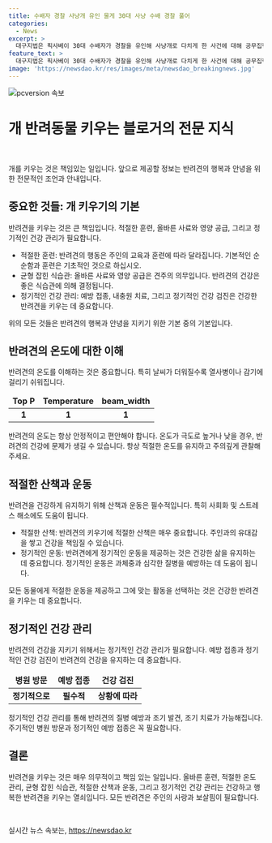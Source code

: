 ```yaml
---
title: 수배자 경찰 사냥개 유인 물게 30대 사냥 수배 경찰 풀어
categories:
  - News
excerpt: >
  대구지법은 픽사베이 30대 수배자가 경찰을 유인해 사냥개로 다치게 한 사건에 대해 공무집행방해, 상해 혐의로 기소된 A씨에게 징역 10개월의 집행유예 2년을 선고했다. A씨는 경찰을 자신의 집으로 유인한 후 사냥개를 풀어 다쳐 혐의를 받았고, 김 판사는 엄정한 처벌이 필요하다고 강조했다. A씨의 재판 마지막에 나타난 뉘우침과 전력 부재 등을 고려해 유리한 정상으로 본 것으로 전해졌다.
feature_text: >
  대구지법은 픽사베이 30대 수배자가 경찰을 유인해 사냥개로 다치게 한 사건에 대해 공무집행방해, 상해 혐의로 기소된 A씨에게 징역 10개월의 집행유예 2년을 선고했다. A씨는 경찰을 자신의 집으로 유인한 후 사냥개를 풀어 다쳐 혐의를 받았고, 김 판사는 엄정한 처벌이 필요하다고 강조했다. A씨의 재판 마지막에 나타난 뉘우침과 전력 부재 등을 고려해 유리한 정상으로 본 것으로 전해졌다.
image: 'https://newsdao.kr/res/images/meta/newsdao_breakingnews.jpg'
---
```


<p><img src="https://newsdao.kr/res/images/meta/newsdao_breakingnews.jpg" alt="pcversion 속보" /></p>

<h1>개 반려동물 키우는 블로거의 전문 지식</h1>

<p data-ke-size="size16">&nbsp;</p>

<p data-ke-size="size16">개를 키우는 것은 책임있는 일입니다. 앞으로 제공할 정보는 반려견의 행복과 안녕을 위한 전문적인 조언과 안내입니다.</p>

<h2 data-ke-size="size26">중요한 것들: 개 키우기의 기본</h2>

<p data-ke-size="size16">반려견을 키우는 것은 큰 책임입니다. 적절한 훈련, 올바른 사료와 영양 공급, 그리고 정기적인 건강 관리가 필요합니다.</p>

<ul>
<li>적절한 훈련: 반려견의 행동은 주인의 교육과 훈련에 따라 달라집니다. 기본적인 순순함과 훈련은 기초적인 것으로 하십시오.</li>
<li>균형 잡힌 식습관: 올바른 사료와 영양 공급은 견주의 의무입니다. 반려견의 건강은 좋은 식습관에 의해 결정됩니다.</li>
<li>정기적인 건강 관리: 예방 접종, 내충원 치료, 그리고 정기적인 건강 검진은 건강한 반려견을 키우는 데 중요합니다.</li>
</ul>

<p data-ke-size="size16">위의 모든 것들은 반려견의 행복과 안녕을 지키기 위한 기본 중의 기본입니다.</p>

<h2 data-ke-size="size26">반려견의 온도에 대한 이해</h2>

<p data-ke-size="size16">반려견의 온도를 이해하는 것은 중요합니다. 특히 날씨가 더워질수록 열사병이나 감기에 걸리기 쉬워집니다.</p>

<table>
<thead>
<tr>
<td style="text-align: center; height: 17px;"><b>Top P</b></td>
<td style="text-align: center; height: 17px;"><b>Temperature</b></td>
<td style="text-align: center; height: 17px;"><b>beam_width</b></td>
</tr>
</thead>
<tr>
<td style="text-align: center; height: 17px;"><b>1</b></td>
<td style="text-align: center; height: 17px;"><b>1</b></td>
<td style="text-align: center; height: 17px;"><b>1</b></td>
</tr>
</table>

<p data-ke-size="size16">반려견의 온도는 항상 안정적이고 편안해야 합니다. 온도가 극도로 높거나 낮을 경우, 반려견의 건강에 문제가 생길 수 있습니다. 항상 적절한 온도를 유지하고 주의깊게 관찰해 주세요.</p>

<h2 data-ke-size="size26">적절한 산책과 운동</h2>

<p data-ke-size="size16">반려견을 건강하게 유지하기 위해 산책과 운동은 필수적입니다. 특히 사회화 및 스트레스 해소에도 도움이 됩니다.</p>

<ul>
<li>적절한 산책: 반려견의 키우기에 적절한 산책은 매우 중요합니다. 주인과의 유대감을 쌓고 건강을 책임질 수 있습니다.</li>
<li>정기적인 운동: 반려견에게 정기적인 운동을 제공하는 것은 건강한 삶을 유지하는 데 중요합니다. 정기적인 운동은 과체중과 심각한 질병을 예방하는 데 도움이 됩니다.</li>
</ul>

<p data-ke-size="size16">모든 동물에게 적절한 운동을 제공하고 그에 맞는 활동을 선택하는 것은 건강한 반려견을 키우는 데 중요합니다.</p>

<h2 data-ke-size="size26">정기적인 건강 관리</h2>

<p data-ke-size="size16">반려견의 건강을 지키기 위해서는 정기적인 건강 관리가 필요합니다. 예방 접종과 정기적인 건강 검진이 반려견의 건강을 유지하는 데 중요합니다.</p>

<table>
<thead>
<tr>
<td style="text-align: center; height: 17px;"><b>병원 방문</b></td>
<td style="text-align: center; height: 17px;"><b>예방 접종</b></td>
<td style="text-align: center; height: 17px;"><b>건강 검진</b></td>
</tr>
</thead>
<tr>
<td style="text-align: center; height: 17px;"><b>정기적으로</b></td>
<td style="text-align: center; height: 17px;"><b>필수적</b></td>
<td style="text-align: center; height: 17px;"><b>상황에 따라</b></td>
</tr>
</table>

<p data-ke-size="size16">정기적인 건강 관리를 통해 반려견의 질병 예방과 조기 발견, 조기 치료가 가능해집니다. 주기적인 병원 방문과 정기적인 예방 접종은 꼭 필요합니다.</p>

<h2 data-ke-size="size26">결론</h2>

<p data-ke-size="size16">반려견을 키우는 것은 매우 의무적이고 책임 있는 일입니다. 올바른 훈련, 적절한 온도 관리, 균형 잡힌 식습관, 적절한 산책과 운동, 그리고 정기적인 건강 관리는 건강하고 행복한 반려견을 키우는 열쇠입니다. 모든 반려견은 주인의 사랑과 보살핌이 필요합니다.</p>

<p data-ke-size="size16">&nbsp;</p>
실시간 뉴스 속보는, <a href="https://newsdao.kr" rel="dofollow">https://newsdao.kr</a>


